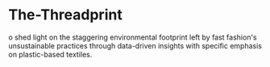 # The-Threadprint
o shed light on the staggering environmental footprint left by fast fashion's unsustainable practices through data-driven insights with specific emphasis on plastic-based textiles.
